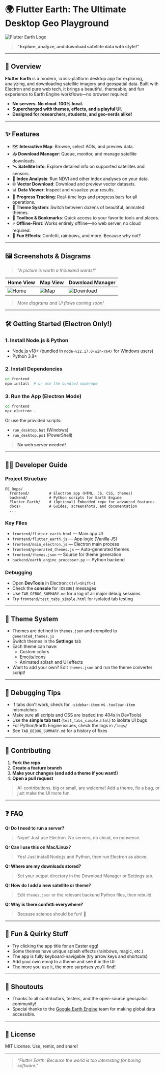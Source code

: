 # 🌍 Flutter Earth: The Ultimate Desktop Geo Playground

![Flutter Earth Logo](logo.png)

> **"Explore, analyze, and download satellite data with style!"**

---

## 🚀 Overview

**Flutter Earth** is a modern, cross-platform desktop app for exploring, analyzing, and downloading satellite imagery and geospatial data. Built with Electron and pure web tech, it brings a beautiful, themeable, and fun experience to Earth Engine workflows—no browser required!

- **No servers. No cloud. 100% local.**
- **Supercharged with themes, effects, and a playful UI.**
- **Designed for researchers, students, and geo-nerds alike!**

---

## ✨ Features

- 🗺️ **Interactive Map**: Browse, select AOIs, and preview data.
- 📥 **Download Manager**: Queue, monitor, and manage satellite downloads.
- 🛰️ **Satellite Info**: Explore detailed info on supported satellites and sensors.
- 🌱 **Index Analysis**: Run NDVI and other index analyses on your data.
- 🌐 **Vector Download**: Download and preview vector datasets.
- 📊 **Data Viewer**: Inspect and visualize your results.
- 🔄 **Progress Tracking**: Real-time logs and progress bars for all operations.
- 🎨 **Theme System**: Switch between dozens of beautiful, animated themes.
- 🧰 **Toolbox & Bookmarks**: Quick access to your favorite tools and places.
- ⚡ **Offline-First**: Works entirely offline—no web server, no cloud required.
- 🦄 **Fun Effects**: Confetti, rainbows, and more. Because why not?

---

## 🖼️ Screenshots & Diagrams

> _"A picture is worth a thousand words!"_

| Home View | Map View | Download Manager |
|---|---|---|
| ![Home](docs/screenshots/home.png) | ![Map](docs/screenshots/map.png) | ![Download](docs/screenshots/download.png) |

> _More diagrams and UI flows coming soon!_

---

## 🛠️ Getting Started (Electron Only!)

### 1. **Install Node.js & Python**
- Node.js v18+ (bundled in `node-v22.17.0-win-x64/` for Windows users)
- Python 3.8+

### 2. **Install Dependencies**
```bash
cd frontend
npm install  # or use the bundled node/npm
```

### 3. **Run the App (Electron Mode)**
```bash
cd frontend
npx electron .
```
Or use the provided scripts:
- `run_desktop.bat` (Windows)
- `run_desktop.ps1` (PowerShell)

> **No web server needed!**

---

## 👩‍💻 Developer Guide

### Project Structure
```
FE Repo/
  frontend/         # Electron app (HTML, JS, CSS, themes)
  backend/          # Python scripts for Earth Engine
  Flutter-Earth/    # (Optional) Embedded repo for advanced features
  docs/             # Guides, screenshots, and documentation
  ...
```

### Key Files
- `frontend/flutter_earth.html` — Main app UI
- `frontend/flutter_earth.js` — App logic (Vanilla JS)
- `frontend/main_electron.js` — Electron main process
- `frontend/generated_themes.js` — Auto-generated themes
- `frontend/themes.json` — Source for theme generation
- `backend/earth_engine_processor.py` — Python backend

### Debugging
- Open **DevTools** in Electron: `Ctrl+Shift+I`
- Check the **console** for `[DEBUG]` messages
- Use `TAB_DEBUG_SUMMARY.md` for a log of all major debug sessions
- Try `frontend/test_tabs_simple.html` for isolated tab testing

---

## 🎨 Theme System

- Themes are defined in `themes.json` and compiled to `generated_themes.js`
- Switch themes in the **Settings** tab
- Each theme can have:
  - Custom colors
  - Emojis/icons
  - Animated splash and UI effects
- Want to add your own? Edit `themes.json` and run the theme converter script!

---

## 🐞 Debugging Tips

- If tabs don't work, check for `.sidebar-item` vs `.toolbar-item` mismatches
- Make sure all scripts and CSS are loaded (no 404s in DevTools)
- Use the **simple tab test** (`test_tabs_simple.html`) to isolate UI bugs
- For Python/Earth Engine issues, check the logs in `/logs/`
- See `TAB_DEBUG_SUMMARY.md` for a history of fixes

---

## 🤝 Contributing

1. **Fork the repo**
2. **Create a feature branch**
3. **Make your changes (and add a theme if you want!)**
4. **Open a pull request**

> All contributions, big or small, are welcome! Add a theme, fix a bug, or just make the UI more fun.

---

## ❓ FAQ

**Q: Do I need to run a server?**
> Nope! Just use Electron. No servers, no cloud, no nonsense.

**Q: Can I use this on Mac/Linux?**
> Yes! Just install Node.js and Python, then run Electron as above.

**Q: Where are my downloads stored?**
> Set your output directory in the Download Manager or Settings tab.

**Q: How do I add a new satellite or theme?**
> Edit `themes.json` or the relevant backend Python files, then rebuild.

**Q: Why is there confetti everywhere?**
> Because science should be fun! 🎉

---

## 🎉 Fun & Quirky Stuff

- Try clicking the app title for an Easter egg!
- Some themes have unique splash effects (rainbows, magic, etc.)
- The app is fully keyboard-navigable (try arrow keys and shortcuts)
- Add your own emoji to a theme and see it in the UI
- The more you use it, the more surprises you'll find!

---

## 📢 Shoutouts

- Thanks to all contributors, testers, and the open-source geospatial community!
- Special thanks to the [Google Earth Engine](https://earthengine.google.com/) team for making global data accessible.

---

## 🏁 License

MIT License. Use, remix, and share!

---

> _"Flutter Earth: Because the world is too interesting for boring software."_

